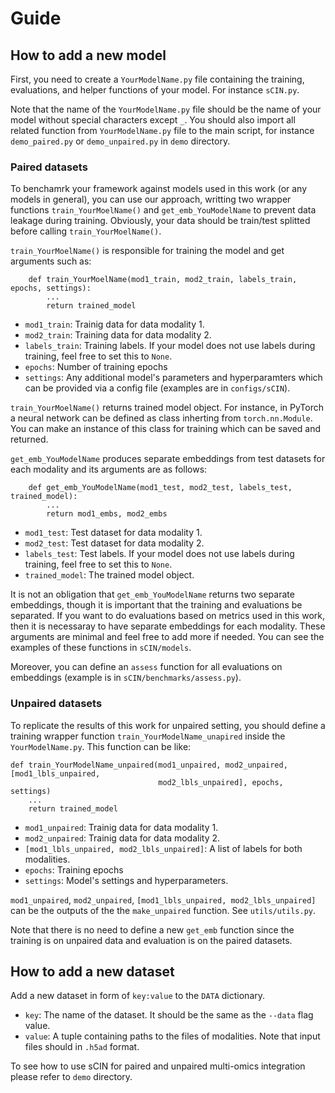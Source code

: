 # Guide

## How to add a new model

First, you need to create a `YourModelName.py` file containing the training, evaluations, and helper functions of your model. For instance `sCIN.py`.

Note that the name of the `YourModelName.py` file should be the name of your model without special characters except `_`. You should also import all related function from `YourModelName.py` file to the main script, for instance `demo_paired.py` or `demo_unpaired.py` in `demo` directory.

### Paired datasets

To benchamrk your framework against models used in this work (or any models in general), you can use our approach, writting two wrapper functions `train_YourMoelName()` and `get_emb_YouModelName` to prevent data leakage during training. Obviously, your data should be train/test splitted before calling `train_YourMoelName()`.

`train_YourMoelName()` is responsible for training the model and get arguments such as:
```
    def train_YourMoelName(mod1_train, mod2_train, labels_train, epochs, settings):
        ...
        return trained_model
```
- `mod1_train`: Trainig data for data modality 1.
- `mod2_train`: Training data for data modality 2.
- `labels_train`: Training labels. If your model does not use labels during training, feel free to set this to `None`.
- `epochs`: Number of training epochs
- `settings`: Any additional model's parameters and hyperparamters which can be provided via a config file (examples are in `configs/sCIN`).

`train_YourMoelName()` returns trained model object. For instance, in PyTorch a neural network can be defined as class inherting from `torch.nn.Module`. You can make an instance of this class for training which can be saved and returned.

`get_emb_YouModelName` produces separate embeddings from test datasets for each modality and its arguments are as follows:
```
    def get_emb_YouModelName(mod1_test, mod2_test, labels_test, trained_model):
        ...
        return mod1_embs, mod2_embs
```
- `mod1_test`: Test dataset for data modality 1.
- `mod2_test`: Test dataset for data modality 2.
- `labels_test`: Test labels. If your model does not use labels during training, feel free to set this to `None`.
- `trained_model`: The trained model object.

It is not an obligation that `get_emb_YouModelName` returns two separate embeddings, though it is important that the training and evaluations be separated. If you want to do evaluations based on metrics used in this work, then it is necessaray to have separate embeddings for each modality.
These arguments are minimal and feel free to add more if needed. You can see the examples of these functions in `sCIN/models`.

Moreover, you can define an `assess` function for all evaluations on embeddings (example is in `sCIN/benchmarks/assess.py`).

### Unpaired datasets

To replicate the results of this work for unpaired setting, you should define a training wrapper function `train_YourModelName_unapired` inside the `YourModelName.py`. This function can be like:

```
def train_YourModelName_unpaired(mod1_unpaired, mod2_unpaired, [mod1_lbls_unpaired,
                                 mod2_lbls_unpaired], epochs, settings)
    ...
    return trained_model
```
- `mod1_unpaired`: Trainig data for data modality 1. 
- `mod2_unpaired`: Trainig data for data modality 2.
- `[mod1_lbls_unpaired, mod2_lbls_unpaired]`: A list of labels for both modalities.
- `epochs`: Training epochs
- `settings`: Model's settings and hyperparameters.

`mod1_unpaired`, `mod2_unpaired`, `[mod1_lbls_unpaired, mod2_lbls_unpaired]` can be the outputs of the the `make_unpaired` function. See `utils/utils.py`.

Note that there is no need to define a new `get_emb` function since the training is on unpaired data and evaluation is on the paired datasets.

## How to add a new dataset

Add a new dataset in form of `key:value` to the `DATA` dictionary.

- `key`: The name of the dataset. It should be the same as the `--data` flag value.
- `value`: A tuple containing paths to the files of modalities. Note that input files should in `.h5ad` format. 


To see how to use sCIN for paired and unpaired multi-omics integration please refer to `demo` directory.